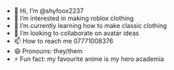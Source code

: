 - 👋 Hi, I’m @shyfoox2237
- 👀 I’m interested in making roblox clothing
- 🌱 I’m currently learning how to make classic clothing
- 💞️ I’m looking to collaborate on avatar ideas
- 📫 How to reach me 07771008376
- 😄 Pronouns: they/them
- ⚡ Fun fact: my favourite anime is my hero academia

<!---
shyfoox2237/shyfoox2237 is a ✨ special ✨ repository because its `README.md` (this file) appears on your GitHub profile.
You can click the Preview link to take a look at your changes.
--->
